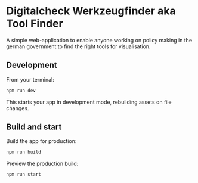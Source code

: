 # Digitalcheck Werkzeugfinder aka Tool Finder

A simple web-application to enable anyone working on policy making in the german government to find the right tools for visualisation.

## Development

From your terminal:

```sh
npm run dev
```

This starts your app in development mode, rebuilding assets on file changes.

## Build and start

Build the app for production:

```sh
npm run build
```

Preview the production build:

```sh
npm run start
```
